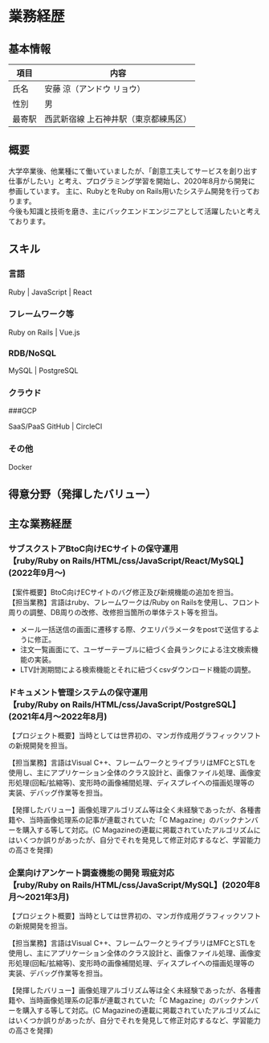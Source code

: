 # 業務経歴
## 基本情報
|項目|内容|
|----|----|
|氏名|安藤 涼（アンドウ リョウ）|
|性別|男|
|最寄駅|西武新宿線 上石神井駅（東京都練馬区）|
## 概要
大学卒業後、他業種にて働いていましたが、「創意工夫してサービスを創り出す仕事がしたい」と考え、プログラミング学習を開始し、2020年8月から開発に参画しています。
主に、RubyとをRuby on Rails用いたシステム開発を行っております。																																																													
今後も知識と技術を磨き、主にバックエンドエンジニアとして活躍したいと考えております。

## スキル
### 言語
 Ruby | JavaScript | React
### フレームワーク等
 Ruby on Rails | Vue.js

### RDB/NoSQL
MySQL | PostgreSQL 

### クラウド

###GCP

SaaS/PaaS
GitHub | CircleCI

### その他
Docker

## 得意分野（発揮したバリュー）

## 主な業務経歴
### サブスクストアBtoC向けECサイトの保守運用<br>【ruby/Ruby on Rails/HTML/css/JavaScript/React/MySQL】(2022年9月〜)<br>
【案件概要】BtoC向けECサイトのバグ修正及び新規機能の追加を担当。<br>
【担当業務】言語はruby、フレームワークは/Ruby on Railsを使用し、フロント周りの調整、DB周りの改修、改修担当箇所の単体テスト等を担当。
- メール一括送信の画面に遷移する際、クエリパラメータをpostで送信するように修正。
- 注文一覧画面にて、ユーザーテーブルに紐づく会員ランクによる注文検索機能の実装。
- LTV計測期間による検索機能とそれに紐づくcsvダウンロード機能の調整。

### ドキュメント管理システムの保守運用<br>【ruby/Ruby on Rails/HTML/css/JavaScript/PostgreSQL】(2021年4月〜2022年8月)
【プロジェクト概要】当時としては世界初の、マンガ作成用グラフィックソフトの新規開発を担当。

【担当業務】言語はVisual C++、フレームワークとライブラリはMFCとSTLを使用し、主にアプリケーション全体のクラス設計と、画像ファイル処理、画像変形処理(回転/拡縮等)、変形時の画像補間処理、ディスプレイへの描画処理等の実装、デバッグ作業等を担当。

【発揮したバリュー】画像処理アルゴリズム等は全く未経験であったが、各種書籍や、当時画像処理系の記事が連載されていた「C Magazine」のバックナンバーを購入する等して対応。(C Magazineの連載に掲載されていたアルゴリズムにはいくつか誤りがあったが、自分でそれを発見して修正対応するなど、学習能力の高さを発揮)

### 企業向けアンケート調査機能の開発 瑕疵対応<br>【ruby/Ruby on Rails/HTML/css/JavaScript/MySQL】(2020年8月〜2021年3月)
【プロジェクト概要】当時としては世界初の、マンガ作成用グラフィックソフトの新規開発を担当。

【担当業務】言語はVisual C++、フレームワークとライブラリはMFCとSTLを使用し、主にアプリケーション全体のクラス設計と、画像ファイル処理、画像変形処理(回転/拡縮等)、変形時の画像補間処理、ディスプレイへの描画処理等の実装、デバッグ作業等を担当。

【発揮したバリュー】画像処理アルゴリズム等は全く未経験であったが、各種書籍や、当時画像処理系の記事が連載されていた「C Magazine」のバックナンバーを購入する等して対応。(C Magazineの連載に掲載されていたアルゴリズムにはいくつか誤りがあったが、自分でそれを発見して修正対応するなど、学習能力の高さを発揮)
